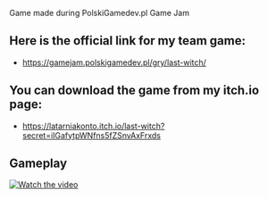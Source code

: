 Game made during PolskiGamedev.pl Game Jam

## Here is the official link for my team game: 
* https://gamejam.polskigamedev.pl/gry/last-witch/

## You can download the game from my itch.io page: 
* https://latarniakonto.itch.io/last-witch?secret=iIGafytpWNfns5fZSnvAxFrxds

## Gameplay
[![Watch the video](https://i.imgur.com/TTf8qjQ.png)](https://www.youtube.com/watch?v=5sEGf7q-Q_M)
